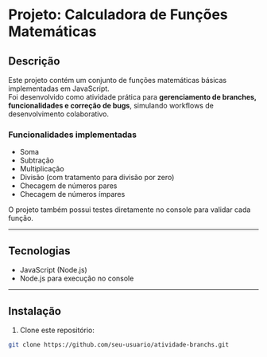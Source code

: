 # Projeto: Calculadora de Funções Matemáticas

## Descrição
Este projeto contém um conjunto de funções matemáticas básicas implementadas em JavaScript.  
Foi desenvolvido como atividade prática para **gerenciamento de branches, funcionalidades e correção de bugs**, simulando workflows de desenvolvimento colaborativo.  

### Funcionalidades implementadas
- Soma  
- Subtração  
- Multiplicação  
- Divisão (com tratamento para divisão por zero)  
- Checagem de números pares  
- Checagem de números ímpares  

O projeto também possui testes diretamente no console para validar cada função.

---

## Tecnologias
- JavaScript (Node.js)  
- Node.js para execução no console  

---

## Instalação
1. Clone este repositório:  
```bash
git clone https://github.com/seu-usuario/atividade-branchs.git
